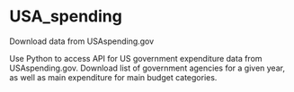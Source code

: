 # USA_spending
Download data from USAspending.gov

Use Python to access API for US government expenditure data from  USAspending.gov. Download list of government agencies for a given year, as well as main expenditure for main budget categories. 
